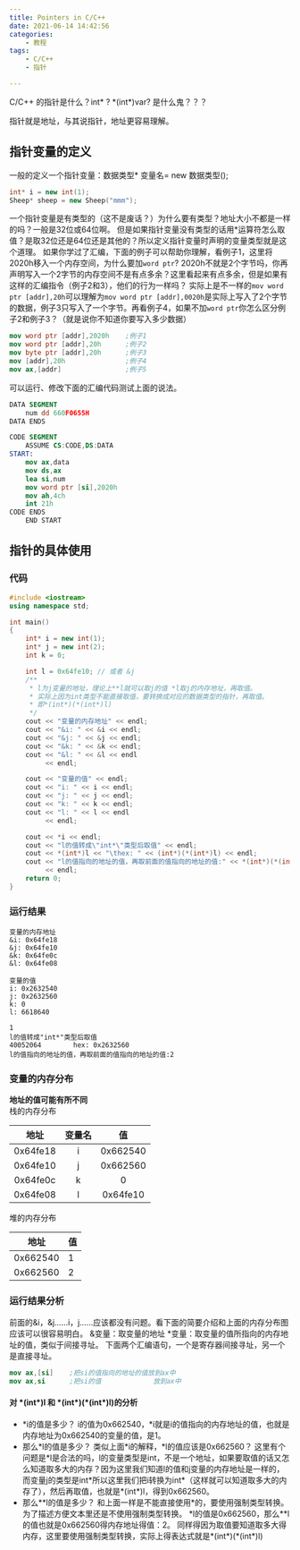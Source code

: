 ```yaml
---
title: Pointers in C/C++
date: 2021-06-14 14:42:56
categories:
    - 教程
tags:
    - C/C++
    - 指针

---
```


C/C++ 的指针是什么？int* ? \*(int*)var? 是什么鬼？？？

<!-- more -->
指针就是地址，与其说指针，地址更容易理解。

## 指针变量的定义
一般的定义一个指针变量：数据类型* 变量名= new 数据类型();
```cpp
int* i = new int(1);
Sheep* sheep = new Sheep("mmm");
```
一个指针变量是有类型的（这不是废话？）为什么要有类型？地址大小不都是一样的吗？一般是32位或64位啊。
但是如果指针变量没有类型的话用*运算符怎么取值？是取32位还是64位还是其他的？所以定义指针变量时声明的变量类型就是这个道理。
如果你学过了汇编，下面的例子可以帮助你理解，看例子1，这里将2020h移入一个内存空间，为什么要加`word ptr`? 2020h不就是2个字节吗，你再声明写入一个2字节的内存空间不是有点多余？这里看起来有点多余，但是如果有这样的汇编指令（例子2和3），他们的行为一样吗？
实际上是不一样的`mov word ptr [addr],20h`可以理解为`mov word ptr [addr],0020h`是实际上写入了2个字节的数据，例子3只写入了一个字节。再看例子4，如果不加`word ptr`你怎么区分例子2和例子3？（就是说你不知道你要写入多少数据）
```nasm
mov word ptr [addr],2020h    ;例子1
mov word ptr [addr],20h      ;例子2
mov byte ptr [addr],20h      ;例子3
mov [addr],20h               ;例子4
mov ax,[addr]                ;例子5
```
可以运行、修改下面的汇编代码测试上面的说法。
```nasm
DATA SEGMENT
    num dd 660F0655H
DATA ENDS

CODE SEGMENT
    ASSUME CS:CODE,DS:DATA
START:
    mov ax,data
    mov ds,ax
    lea si,num
    mov word ptr [si],2020h
    mov ah,4ch
    int 21h
CODE ENDS
    END START
```
## 指针的具体使用

### 代码
```cpp
#include <iostream>
using namespace std;

int main()
{
    int* i = new int(1);
    int* j = new int(2);
    int k = 0;

    int l = 0x64fe10; // 或者 &j
    /**
     * l为j变量的地址，理论上**l就可以取j的值 *l取j的内存地址，再取值。
     * 实际上因为int类型不能直接取值，要转换成对应的数据类型的指针，再取值。
     * 即*(int*)(*(int*)l)
     */
    cout << "变量的内存地址" << endl;
    cout << "&i: " << &i << endl;
    cout << "&j: " << &j << endl;
    cout << "&k: " << &k << endl;
    cout << "&l: " << &l << endl
         << endl;

    cout << "变量的值" << endl;
    cout << "i: " << i << endl;
    cout << "j: " << j << endl;
    cout << "k: " << k << endl;
    cout << "l: " << l << endl
         << endl;

    cout << *i << endl;
    cout << "l的值转成\"int*\"类型后取值" << endl;
    cout << *(int*)l << "\thex: " << (int*)(*(int*)l) << endl;
    cout << "l的值指向的地址的值，再取前面的值指向的地址的值:" << *(int*)(*(int*)l) << endl
         << endl;
    return 0;
}
```
### 运行结果
```
变量的内存地址
&i: 0x64fe18
&j: 0x64fe10
&k: 0x64fe0c
&l: 0x64fe08

变量的值
i: 0x2632540
j: 0x2632560
k: 0
l: 6618640

1
l的值转成"int*"类型后取值
40052064        hex: 0x2632560
l的值指向的地址的值，再取前面的值指向的地址的值:2
```
### 变量的内存分布
**地址的值可能有所不同**  
栈的内存分布

|   地址   | 变量名 |    值    |
| :------: | :---: | :------: |
| 0x64fe18 |   i   | 0x662540 |
| 0x64fe10 |   j   | 0x662560 |
| 0x64fe0c |   k   |    0     |
| 0x64fe08 |   l   | 0x64fe10 |

堆的内存分布

|   地址   | 值  |
| -------- | --- |
| 0x662540 | 1   |
| 0x662560 | 2   |

### 运行结果分析
前面的&i，&j……i，j……应该都没有问题。看下面的简要介绍和上面的内存分布图应该可以很容易明白。
&变量：取变量的地址
*变量：取变量的值所指向的内存地址的值，类似于间接寻址。
下面两个汇编语句，一个是寄存器间接寻址，另一个是直接寻址。
```nasm
mov ax,[si]    ;把si的值指向的地址的值放到ax中
mov ax,si      ;把si的值             放到ax中
```
#### 对 \*(int\*)l 和 \*(int\*)(\*(int\*)l)的分析
- \*i的值是多少？
i的值为0x662540，\*i就是i的值指向的内存地址的值，也就是内存地址为0x662540的变量的值，是1。
- 那么\*l的值是多少？
类似上面\*i的解释，\*l的值应该是0x662560？
这里有个问题是\*l是合法的吗，l的变量类型是int，不是一个地址，如果要取值的话又怎么知道取多大的内存？因为这里我们知道l的值和j变量的内存地址是一样的，而变量j的类型是int\*所以这里我们把i转换为int\*（这样就可以知道取多大的内存了），然后再取值，也就是\*(int\*)l，得到0x662560。
- 那么\*\*l的值是多少？
和上面一样是不能直接使用\*的，要使用强制类型转换。为了描述方便文本里还是不使用强制类型转换。
\*l的值是0x662560，那么\*\*l的值也就是0x662560得内存地址得值：2。
同样得因为取值要知道取多大得内存，这里要使用强制类型转换，实际上得表达式就是\*(int\*)(\*(int\*)l)
